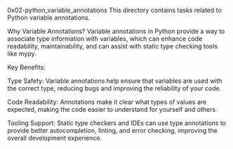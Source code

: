 0x02-python_variable_annotations
This directory contains tasks related to Python variable annotations.

Why Variable Annotations?
Variable annotations in Python provide a way to associate type information with variables, which can enhance code readability, maintainability, and can assist with static type checking tools like mypy.

Key Benefits:

Type Safety:
Variable annotations help ensure that variables are used with the correct type, reducing bugs and improving the reliability of your code.

Code Readability:
Annotations make it clear what types of values are expected, making the code easier to understand for yourself and others.

Tooling Support:
Static type checkers and IDEs can use type annotations to provide better autocompletion, linting, and error checking, improving the overall development experience.
